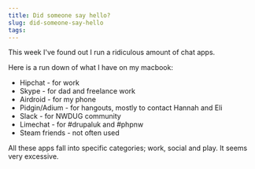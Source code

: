 ```yaml
---
title: Did someone say hello?
slug: did-someone-say-hello
tags:
---
```

This week I've found out I run a ridiculous amount of chat apps.

Here is a run down of what I have on my macbook:

* Hipchat - for work
* Skype - for dad and freelance work
* Airdroid - for my phone
* Pidgin/Adium - for hangouts, mostly to contact Hannah and Eli
* Slack - for NWDUG community
* Limechat - for #drupaluk and #phpnw
* Steam friends - not often used

All these apps fall into specific categories; work, social and play. It seems very excessive.
